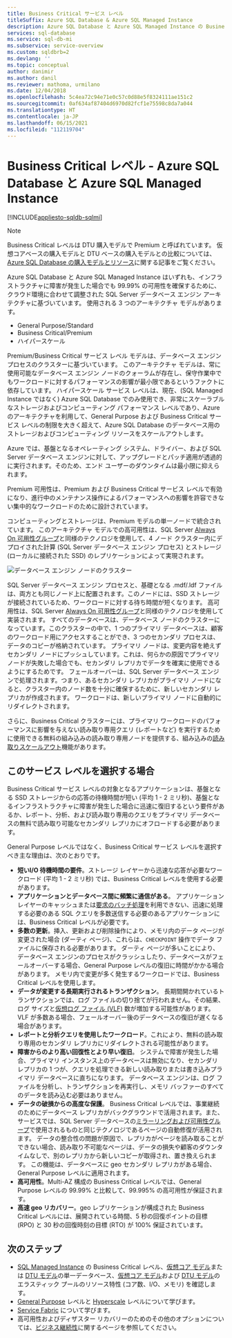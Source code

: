 ```yaml
---
title: Business Critical サービス レベル
titleSuffix: Azure SQL Database & Azure SQL Managed Instance
description: Azure SQL Database と Azure SQL Managed Instance の Business Critical サービス レベルについて説明します。
services: sql-database
ms.service: sql-db-mi
ms.subservice: service-overview
ms.custom: sqldbrb=2
ms.devlang: ''
ms.topic: conceptual
author: danimir
ms.author: danil
ms.reviewer: mathoma, urmilano
ms.date: 12/04/2018
ms.openlocfilehash: 5c4ea72c94e71e0c57c0d88e5f8324111ae151c2
ms.sourcegitcommit: 0af634af87404d6970d82fcf1e75598c8da7a044
ms.translationtype: HT
ms.contentlocale: ja-JP
ms.lasthandoff: 06/15/2021
ms.locfileid: "112119704"
---
```

# <a name="business-critical-tier---azure-sql-database-and-azure-sql-managed-instance"></a>Business Critical レベル - Azure SQL Database と Azure SQL Managed Instance 
[!INCLUDE[appliesto-sqldb-sqlmi](../includes/appliesto-sqldb-sqlmi.md)]

> [!NOTE]
> Business Critical レベルは DTU 購入モデルで Premium と呼ばれています。 仮想コアベースの購入モデルと DTU ベースの購入モデルとの比較については、[Azure SQL Database の購入モデルとリソース](purchasing-models.md)に関する記事をご覧ください。

Azure SQL Database と Azure SQL Managed Instance はいずれも、インフラストラクチャに障害が発生した場合でも 99.99% の可用性を確保するために、クラウド環境に合わせて調整された SQL Server データベース エンジン アーキテクチャに基づいています。 使用される 3 つのアーキテクチャ モデルがあります。
- General Purpose/Standard 
- Business Critical/Premium
- ハイパースケール

Premium/Business Critical サービス レベル モデルは、データベース エンジン プロセスのクラスターに基づいています。 このアーキテクチャ モデルは、常に使用可能なデータベース エンジン ノードのクォーラムが存在し、保守作業中でもワークロードに対するパフォーマンスの影響が最小限であるというファクトに依存しています。 ハイパースケール サービス レベルは、現在、(SQL Managed Instance ではなく) Azure SQL Database でのみ使用でき、非常にスケーラブルなストレージおよびコンピューティング パフォーマンス レベルであり、Azure のアーキテクチャを利用して、General Purpose および Business Critical サービス レベルの制限を大きく超えて、Azure SQL Database のデータベース用のストレージおよびコンピューティング リソースをスケールアウトします。

Azure では、基盤となるオペレーティング システム、ドライバー、および SQL Server データベース エンジンに対して、アップグレードとパッチ適用が透過的に実行されます。そのため、エンド ユーザーのダウンタイムは最小限に抑えられます。 

Premium 可用性は、Premium および Business Critical サービス レベルで有効になり、進行中のメンテナンス操作によるパフォーマンスへの影響を許容できない集中的なワークロードのために設計されています。

コンピューティングとストレージは、Premium モデルの単一ノードで統合されています。 このアーキテクチャ モデルでの高可用性は、SQL Server [Always On 可用性グループ](/sql/database-engine/availability-groups/windows/overview-of-always-on-availability-groups-sql-server)と同様のテクノロジを使用して、4 ノード クラスター内にデプロイされた計算 (SQL Server データベース エンジン プロセス) とストレージ (ローカルに接続された SSD) のレプリケーションによって実現されます。

![データベース エンジン ノードのクラスター](./media/service-tier-business-critical/business-critical-service-tier.png)

SQL Server データベース エンジン プロセスと、基礎となる .mdf/.ldf ファイルは、両方とも同じノード上に配置されます。このノードには、SSD ストレージが接続されているため、ワークロードに対する待ち時間が短くなります。 高可用性は、SQL Server [Always On 可用性グループ](/sql/database-engine/availability-groups/windows/overview-of-always-on-availability-groups-sql-server)と同様のテクノロジを使用して実装されます。 すべてのデータベースは、データベース ノードのクラスターになっています。このクラスターの中で、1 つのプライマリ データベースは、顧客のワークロード用にアクセスすることができ、3 つのセカンダリ プロセスは、データのコピーが格納されています。 プライマリ ノードは、変更内容を絶えずセカンダリ ノードにプッシュしています。これは、何らかの原因でプライマリ ノードが失敗した場合でも、セカンダリ レプリカでデータを確実に使用できるようにするためです。 フェールオーバーは、SQL Server データベース エンジンで処理されます。つまり、あるセカンダリ レプリカがプライマリ ノードになると、クラスター内のノード数を十分に確保するために、新しいセカンダリ レプリカが作成されます。 ワークロードは、新しいプライマリ ノードに自動的にリダイレクトされます。

さらに、Business Critical クラスターには、プライマリ ワークロードのパフォーマンスに影響を与えない読み取り専用クエリ (レポートなど) を実行するために使用できる無料の組み込みの読み取り専用ノードを提供する、組み込みの[読み取りスケールアウト](read-scale-out.md)機能があります。

## <a name="when-to-choose-this-service-tier"></a>このサービス レベルを選択する場合

Business Critical サービス レベルの対象となるアプリケーションは、基盤となる SSD ストレージからの応答の待機時間が短い (平均 1 - 2 ミリ秒)、基盤となるインフラストラクチャに障害が発生した場合に迅速に復旧するという要件があるか、レポート、分析、および読み取り専用のクエリをプライマリ データベースの無料で読み取り可能なセカンダリ レプリカにオフロードする必要があります。

General Purpose レベルではなく、Business Critical サービス レベルを選択すべき主な理由は、次のとおりです。
-    **短いI/O 待機時間の要件**。ストレージ レイヤーから迅速な応答が必要なワークロード (平均 1 - 2 ミリ秒) では、Business Critical レベルを使用する必要があります。 
-    **アプリケーションとデータベース間に頻繁に通信がある**。 アプリケーション レイヤーのキャッシュまたは[要求のバッチ処理](../performance-improve-use-batching.md)を利用できない、迅速に処理する必要のある SQL クエリを多数送信する必要のあるアプリケーションには、Business Critical レベルが必要です。
-    **多数の更新**。挿入、更新および削除操作により、メモリ内のデータ ページが変更された場合 (ダーティ ページ)、これらは、`CHECKPOINT` 操作でデータ ファイルに保存される必要があります。 ダーティ ページが多いことにより、データベース エンジンのプロセスがクラッシュしたり、データベースがフェールオーバーする場合、General Purpose レベルの復旧に時間がかかる場合があります。 メモリ内で変更が多く発生するワークロードでは、Business Critical レベルを使用します。 
-    **データが変更する長期実行されるトランザクション**。 長期間開かれているトランザクションでは、ログ ファイルの切り捨てが行われません。その結果、ログ サイズと[仮想ログ ファイル (VLF)](/sql/relational-databases/sql-server-transaction-log-architecture-and-management-guide#physical_arch) 数が増加する可能性があります。 VLF が多数ある場合、フェールオーバー後のデータベースの復旧が遅くなる場合があります。
-    **レポートと分析クエリを使用したワークロード**。これにより、無料の読み取り専用のセカンダリ レプリカにリダイレクトされる可能性があります。
- **障害からのより高い回復性とより早い復旧**。 システムで障害が発生した場合、プライマリ インスタンス上のデータベースは無効になり、セカンダリ レプリカの 1 つが、クエリを処理できる新しい読み取りまたは書き込みプライマリ データベースに直ちになります。 データベース エンジンは、ログ ファイルを分析し、トランザクションを再実行し、メモリ バッファーのすべてのデータを読み込む必要はありません。
- **データの破損からの高度な保護**。 Business Critical レベルでは、事業継続のためにデータベース レプリカがバックグラウンドで活用されます。また、サービスでは、SQL Server データベースの[ミラーリングおよび可用性グループ](/sql/sql-server/failover-clusters/automatic-page-repair-availability-groups-database-mirroring)で使用されるものと同じテクノロジであるページの自動修復が活用されます。 データの整合性の問題が原因で、レプリカがページを読み取ることができない場合、読み取り不可能なページは、データの損失や顧客のダウンタイムなしで、別のレプリカから新しいコピーが取得され、置き換えられます。 この機能は、データベースに geo セカンダリ レプリカがある場合、General Purpose レベルに適用されます。
- **高可用性**。Multi-AZ 構成の Business Critical レベルでは、General Purpose レベルの 99.99% と比較して、99.995% の高可用性が保証されます。
- **高速 geo リカバリー**。geo レプリケーションが構成された Business Critical レベルには、展開されている時間、5 秒の回復ポイントの目標 (RPO) と 30 秒の回復時刻の目標 (RTO) が 100% 保証されています。

## <a name="next-steps"></a>次のステップ

- [SQL Managed Instance](../managed-instance/resource-limits.md#service-tier-characteristics) の Business Critical レベル、[仮想コア モデル](resource-limits-vcore-single-databases.md#business-critical---provisioned-compute---gen4)または [DTU モデル](resource-limits-dtu-single-databases.md#premium-service-tier)の単一データベース、[仮想コア モデル](resource-limits-vcore-elastic-pools.md#business-critical---provisioned-compute---gen4)および [DTU モデル](resource-limits-dtu-elastic-pools.md#premium-elastic-pool-limits)のエラスティック プールのリソース特性 (コア数、I/O、メモリ) を確認します。
- [General Purpose](service-tier-general-purpose.md) レベルと [Hyperscale](service-tier-hyperscale.md) レベルについて学びます。
- [Service Fabric](../../service-fabric/service-fabric-overview.md) について学びます。
- 高可用性およびディザスター リカバリーのためのその他のオプションについては、[ビジネス継続性](business-continuity-high-availability-disaster-recover-hadr-overview.md)に関するページを参照してください。